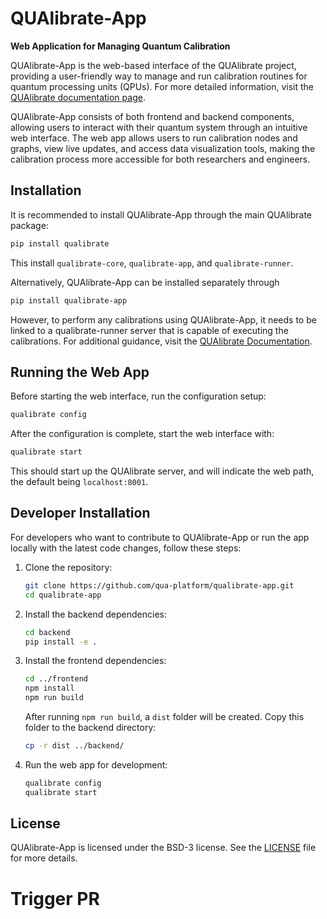 # QUAlibrate-App

**Web Application for Managing Quantum Calibration**

QUAlibrate-App is the web-based interface of the QUAlibrate project, providing a user-friendly way to manage and run calibration routines for quantum processing units (QPUs). For more detailed information, visit the [QUAlibrate documentation page](https://qua-platform.github.io/qualibrate/).&#x20;

QUAlibrate-App consists of both frontend and backend components, allowing users to interact with their quantum system through an intuitive web interface. The web app allows users to run calibration nodes and graphs, view live updates, and access data visualization tools, making the calibration process more accessible for both researchers and engineers.

## Installation

It is recommended to install QUAlibrate-App through the main QUAlibrate package:

```bash
pip install qualibrate
```

This install `qualibrate-core`, `qualibrate-app`, and `qualibrate-runner`.

Alternatively, QUAlibrate-App can be installed separately through

```bash
pip install qualibrate-app
```

However, to perform any calibrations using QUAlibrate-App, it needs to be linked to a qualibrate-runner server that is capable of executing the calibrations. For additional guidance, visit the [QUAlibrate Documentation](https://qua-platform.github.io/qualibrate/).

## Running the Web App

Before starting the web interface, run the configuration setup:

```bash
qualibrate config
```

After the configuration is complete, start the web interface with:

```bash
qualibrate start
```

This should start up the QUAlibrate server, and will indicate the web path, the default being `localhost:8001`.

## Developer Installation

For developers who want to contribute to QUAlibrate-App or run the app locally with the latest code changes, follow these steps:

1. Clone the repository:

   ```bash
   git clone https://github.com/qua-platform/qualibrate-app.git
   cd qualibrate-app
   ```

2. Install the backend dependencies:

   ```bash
   cd backend
   pip install -e .
   ```

3. Install the frontend dependencies:

   ```bash
   cd ../frontend
   npm install
   npm run build
   ```

   After running `npm run build`, a `dist` folder will be created. Copy this folder to the backend directory:

   ```bash
   cp -r dist ../backend/
   ```

4. Run the web app for development:

   ```bash
   qualibrate config
   qualibrate start
   ```

## License

QUAlibrate-App is licensed under the BSD-3 license. See the [LICENSE](https://github.com/qua-platform/qualibrate-app/blob/main/LICENSE) file for more details.

# Trigger PR
